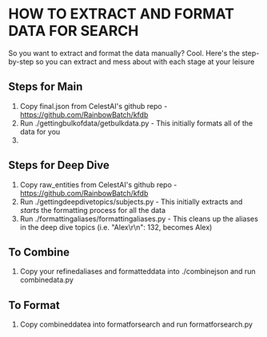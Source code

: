 # HOW TO EXTRACT AND FORMAT DATA FOR SEARCH

So you want to extract and format the data manually? Cool. Here's the step-by-step so you can extract and mess about with each stage at your leisure

## Steps for Main

1. Copy final.json from CelestAI's github repo - https://github.com/RainbowBatch/kfdb
2. Run ./gettingbulkofdata/getbulkdata.py - This initially formats all of the data for you
3. 

## Steps for Deep Dive

1. Copy raw_entities from CelestAI's github repo - https://github.com/RainbowBatch/kfdb
2. Run ./gettingdeepdivetopics/subjects.py - This initially extracts and _starts_ the formatting process for all the data
3. Run ./formattingaliases/formattingaliases.py - This cleans up the aliases in the deep dive topics (i.e. "Alex\r\n": 132, becomes Alex)

## To Combine

1. Copy your refinedaliases and formatteddata into ./combinejson and run combinedata.py

## To Format

1. Copy combineddatea into formatforsearch and run formatforsearch.py